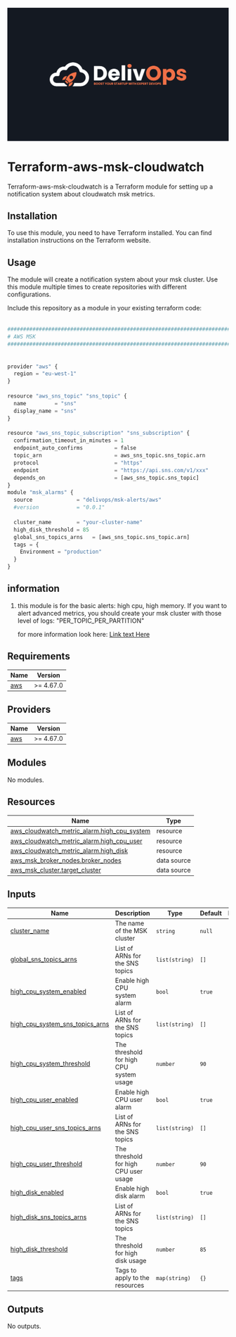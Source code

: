 ![image info](logo.jpeg)

# Terraform-aws-msk-cloudwatch

Terraform-aws-msk-cloudwatch is a Terraform module for setting up a notification system about cloudwatch msk metrics.

## Installation

To use this module, you need to have Terraform installed. You can find installation instructions on the Terraform website.

## Usage

The module will create a notification system about your msk cluster.
Use this module multiple times to create repositories with different configurations.

Include this repository as a module in your existing terraform code:

```python

################################################################################
# AWS MSK
################################################################################


provider "aws" {
  region = "eu-west-1"
}

resource "aws_sns_topic" "sns_topic" {
  name         = "sns"
  display_name = "sns"
}

resource "aws_sns_topic_subscription" "sns_subscription" {
  confirmation_timeout_in_minutes = 1
  endpoint_auto_confirms          = false
  topic_arn                       = aws_sns_topic.sns_topic.arn
  protocol                        = "https"
  endpoint                        = "https://api.sns.com/v1/xxx"
  depends_on                      = [aws_sns_topic.sns_topic]
}
module "msk_alarms" {
  source              = "delivops/msk-alerts/aws"
  #version            = "0.0.1"

  cluster_name        = "your-cluster-name"
  high_disk_threshold = 85
  global_sns_topics_arns   = [aws_sns_topic.sns_topic.arn]
  tags = {
    Environment = "production"
  }
}

```

## information

1. this module is for the basic alerts: high cpu, high memory.
   If you want to alert advanced metrics, you should create your msk cluster with those level of logs: "PER_TOPIC_PER_PARTITION"

   for more information look here: [Link text Here](https://docs.aws.amazon.com/msk/latest/developerguide/metrics-details.html)

<!-- BEGIN_TF_DOCS -->
## Requirements

| Name | Version |
|------|---------|
| <a name="requirement_aws"></a> [aws](#requirement\_aws) | >= 4.67.0 |

## Providers

| Name | Version |
|------|---------|
| <a name="provider_aws"></a> [aws](#provider\_aws) | >= 4.67.0 |

## Modules

No modules.

## Resources

| Name | Type |
|------|------|
| [aws_cloudwatch_metric_alarm.high_cpu_system](https://registry.terraform.io/providers/hashicorp/aws/latest/docs/resources/cloudwatch_metric_alarm) | resource |
| [aws_cloudwatch_metric_alarm.high_cpu_user](https://registry.terraform.io/providers/hashicorp/aws/latest/docs/resources/cloudwatch_metric_alarm) | resource |
| [aws_cloudwatch_metric_alarm.high_disk](https://registry.terraform.io/providers/hashicorp/aws/latest/docs/resources/cloudwatch_metric_alarm) | resource |
| [aws_msk_broker_nodes.broker_nodes](https://registry.terraform.io/providers/hashicorp/aws/latest/docs/data-sources/msk_broker_nodes) | data source |
| [aws_msk_cluster.target_cluster](https://registry.terraform.io/providers/hashicorp/aws/latest/docs/data-sources/msk_cluster) | data source |

## Inputs

| Name | Description | Type | Default | Required |
|------|-------------|------|---------|:--------:|
| <a name="input_cluster_name"></a> [cluster\_name](#input\_cluster\_name) | The name of the MSK cluster | `string` | `null` | no |
| <a name="input_global_sns_topics_arns"></a> [global\_sns\_topics\_arns](#input\_global\_sns\_topics\_arns) | List of ARNs for the SNS topics | `list(string)` | `[]` | no |
| <a name="input_high_cpu_system_enabled"></a> [high\_cpu\_system\_enabled](#input\_high\_cpu\_system\_enabled) | Enable high CPU system alarm | `bool` | `true` | no |
| <a name="input_high_cpu_system_sns_topics_arns"></a> [high\_cpu\_system\_sns\_topics\_arns](#input\_high\_cpu\_system\_sns\_topics\_arns) | List of ARNs for the SNS topics | `list(string)` | `[]` | no |
| <a name="input_high_cpu_system_threshold"></a> [high\_cpu\_system\_threshold](#input\_high\_cpu\_system\_threshold) | The threshold for high CPU system usage | `number` | `90` | no |
| <a name="input_high_cpu_user_enabled"></a> [high\_cpu\_user\_enabled](#input\_high\_cpu\_user\_enabled) | Enable high CPU user alarm | `bool` | `true` | no |
| <a name="input_high_cpu_user_sns_topics_arns"></a> [high\_cpu\_user\_sns\_topics\_arns](#input\_high\_cpu\_user\_sns\_topics\_arns) | List of ARNs for the SNS topics | `list(string)` | `[]` | no |
| <a name="input_high_cpu_user_threshold"></a> [high\_cpu\_user\_threshold](#input\_high\_cpu\_user\_threshold) | The threshold for high CPU user usage | `number` | `90` | no |
| <a name="input_high_disk_enabled"></a> [high\_disk\_enabled](#input\_high\_disk\_enabled) | Enable high disk alarm | `bool` | `true` | no |
| <a name="input_high_disk_sns_topics_arns"></a> [high\_disk\_sns\_topics\_arns](#input\_high\_disk\_sns\_topics\_arns) | List of ARNs for the SNS topics | `list(string)` | `[]` | no |
| <a name="input_high_disk_threshold"></a> [high\_disk\_threshold](#input\_high\_disk\_threshold) | The threshold for high disk usage | `number` | `85` | no |
| <a name="input_tags"></a> [tags](#input\_tags) | Tags to apply to the resources | `map(string)` | `{}` | no |

## Outputs

No outputs.
<!-- END_TF_DOCS -->
